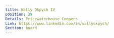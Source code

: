 ```yaml
---
title: Wally Okpych IV
position: 29
Details: Pricewaterhouse Coopers
Link: https://www.linkedin.com/in/wallyokpych/
Section: board
---
```


